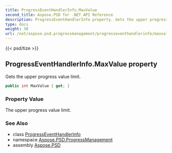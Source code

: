 ```yaml
---
title: ProgressEventHandlerInfo.MaxValue
second_title: Aspose.PSD for .NET API Reference
description: ProgressEventHandlerInfo property. Gets the upper progress value limit
type: docs
weight: 30
url: /net/aspose.psd.progressmanagement/progresseventhandlerinfo/maxvalue/
---
```

{{< psd/tize >}}
## ProgressEventHandlerInfo.MaxValue property

Gets the upper progress value limit.

```csharp
public int MaxValue { get; }
```

### Property Value

The upper progress value limit.

### See Also

* class [ProgressEventHandlerInfo](../)
* namespace [Aspose.PSD.ProgressManagement](../../../aspose.psd.progressmanagement/)
* assembly [Aspose.PSD](../../../)


